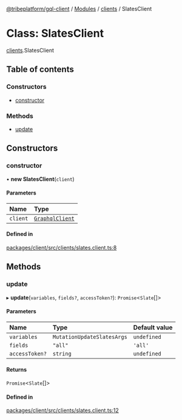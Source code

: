 [@tribeplatform/gql-client](../getting-started) / [Modules](../index) / [clients](../modules/clients) / SlatesClient

# Class: SlatesClient

[clients](../modules/clients).SlatesClient

## Table of contents

### Constructors

- [constructor](SlatesClient#constructor)

### Methods

- [update](SlatesClient#update)

## Constructors

### constructor

• **new SlatesClient**(`client`)

#### Parameters

| Name | Type |
| :------ | :------ |
| `client` | [`GraphqlClient`](GraphqlClient) |

#### Defined in

[packages/client/src/clients/slates.client.ts:8](https://gitlab.com/tribeplatform/tribe-neo/-/blob/master/packages/client/src/clients/slates.client.ts#L8)

## Methods

### update

▸ **update**(`variables`, `fields?`, `accessToken?`): `Promise`<`Slate`[]\>

#### Parameters

| Name | Type | Default value |
| :------ | :------ | :------ |
| `variables` | `MutationUpdateSlatesArgs` | `undefined` |
| `fields` | ``"all"`` | `'all'` |
| `accessToken?` | `string` | `undefined` |

#### Returns

`Promise`<`Slate`[]\>

#### Defined in

[packages/client/src/clients/slates.client.ts:12](https://gitlab.com/tribeplatform/tribe-neo/-/blob/master/packages/client/src/clients/slates.client.ts#L12)

